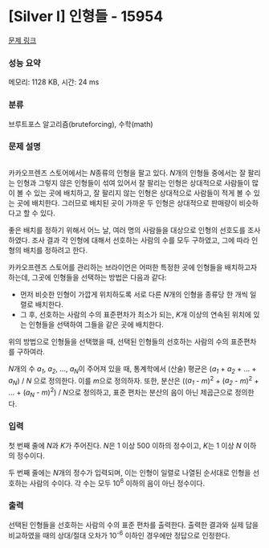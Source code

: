 # [Silver I] 인형들 - 15954 

[문제 링크](https://www.acmicpc.net/problem/15954) 

### 성능 요약

메모리: 1128 KB, 시간: 24 ms

### 분류

브루트포스 알고리즘(bruteforcing), 수학(math)

### 문제 설명

<p style="text-align: center;"><img alt="" src=""></p>

<p>카카오프렌즈 스토어에서는 <em>N</em>종류의 인형을 팔고 있다. <em>N</em>개의 인형들 중에서는 잘 팔리는 인형과 그렇지 않은 인형들이 섞여 있어서 잘 팔리는 인형은 상대적으로 사람들이 많이 볼 수 있는 곳에 배치하고, 잘 팔리지 않는 인형은 상대적으로 사람들이 적게 볼 수 있는 곳에 배치한다. 그러므로 배치된 곳이 가까운 두 인형은 상대적으로 판매량이 비슷하다고 할 수 있다.</p>

<p>좋은 배치를 정하기 위해서 어느 날, 여러 명의 사람들을 대상으로 인형의 선호도를 조사하였다. 조사 결과 각 인형에 대해서 선호하는 사람의 수를 모두 구하였고, 그에 따라 인형의 배치를 정하려고 한다.</p>

<p>카카오프렌즈 스토어를 관리하는 브라이언은 어떠한 특정한 곳에 인형들을 배치하고자 하는데, 그곳에 인형들을 선택하는 방법은 다음과 같다:</p>

<ul>
	<li>먼저 비슷한 인형이 가깝게 위치하도록 서로 다른 <em>N</em>개의 인형을 종류당 한 개씩 일렬로 배치한다.</li>
	<li>그 후, 선호하는 사람의 수의 표준편차가 최소가 되는, <em>K</em>개 이상의 연속된 위치에 있는 인형들을 선택하여 그들을 같은 곳에 배치한다.</li>
</ul>

<p>위의 방법으로 인형들을 선택했을 때, 선택된 인형들의 선호하는 사람의 수의 표준편차를 구하여라.</p>

<p><em>N</em>개의 수 <em>a<sub>1</sub></em>, <em>a<sub>2</sub></em>, …, <em>a<sub>N</sub></em>이 주어져 있을 때, 통계학에서 (산술) 평균은 (<em>a<sub>1</sub></em> + <em>a<sub>2</sub></em> + … + <em>a<sub>N</sub></em>) / <em>N</em> 으로 정의한다. 이를 <em>m</em>으로 정의하자. 또한, 분산은 ((<em>a<sub>1</sub></em> - <em>m</em>)<sup>2</sup> + (<em>a<sub>2</sub></em> - <em>m</em>)<sup>2</sup> + … + (<em>a<sub>N</sub></em> - <em>m</em>)<sup>2</sup>) / <em>N</em>으로 정의하고, 표준 편차는 분산의 음이 아닌 제곱근으로 정의한다.</p>

### 입력 

 <p>첫 번째 줄에 <em>N</em>과 <em>K</em>가 주어진다. <em>N</em>은 1 이상 500 이하의 정수이고, <em>K</em>는 1 이상 <em>N</em> 이하의 정수이다.</p>

<p>두 번째 줄에는 <em>N</em>개의 정수가 입력되며, 이는 인형이 일렬로 나열된 순서대로 인형을 선호하는 사람의 수이다. 각 수는 모두 10<sup>6</sup> 이하의 음이 아닌 정수이다.</p>

### 출력 

 <p>선택된 인형들을 선호하는 사람의 수의 표준 편차를 출력한다. 출력한 결과와 실제 답을 비교하였을 때의 상대/절대 오차가 10<sup>-6</sup> 이하인 경우에만 정답으로 인정한다.</p>

